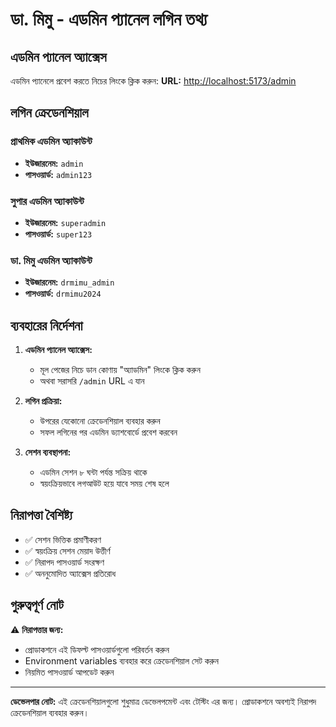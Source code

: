 # ডা. মিমু - এডমিন প্যানেল লগিন তথ্য

## এডমিন প্যানেল অ্যাক্সেস

এডমিন প্যানেলে প্রবেশ করতে নিচের লিংকে ক্লিক করুন:
**URL:** [http://localhost:5173/admin](http://localhost:5173/admin)

## লগিন ক্রেডেনশিয়াল

### প্রাথমিক এডমিন অ্যাকাউন্ট
- **ইউজারনেম:** `admin`
- **পাসওয়ার্ড:** `admin123`

### সুপার এডমিন অ্যাকাউন্ট
- **ইউজারনেম:** `superadmin`
- **পাসওয়ার্ড:** `super123`

### ডা. মিমু এডমিন অ্যাকাউন্ট
- **ইউজারনেম:** `drmimu_admin`
- **পাসওয়ার্ড:** `drmimu2024`

## ব্যবহারের নির্দেশনা

1. **এডমিন প্যানেল অ্যাক্সেস:**
   - মূল পেজের নিচে ডান কোণায় "অ্যাডমিন" লিংকে ক্লিক করুন
   - অথবা সরাসরি `/admin` URL এ যান

2. **লগিন প্রক্রিয়া:**
   - উপরের যেকোনো ক্রেডেনশিয়াল ব্যবহার করুন
   - সফল লগিনের পর এডমিন ড্যাশবোর্ডে প্রবেশ করবেন

3. **সেশন ব্যবস্থাপনা:**
   - এডমিন সেশন ৮ ঘন্টা পর্যন্ত সক্রিয় থাকে
   - স্বয়ংক্রিয়ভাবে লগআউট হয়ে যাবে সময় শেষ হলে

## নিরাপত্তা বৈশিষ্ট্য

- ✅ সেশন ভিত্তিক প্রমাণীকরণ
- ✅ স্বয়ংক্রিয় সেশন মেয়াদ উত্তীর্ণ
- ✅ নিরাপদ পাসওয়ার্ড সংরক্ষণ
- ✅ অননুমোদিত অ্যাক্সেস প্রতিরোধ

## গুরুত্বপূর্ণ নোট

⚠️ **নিরাপত্তার জন্য:**
- প্রোডাকশনে এই ডিফল্ট পাসওয়ার্ডগুলো পরিবর্তন করুন
- Environment variables ব্যবহার করে ক্রেডেনশিয়াল সেট করুন
- নিয়মিত পাসওয়ার্ড আপডেট করুন

---

**ডেভেলপার নোট:** এই ক্রেডেনশিয়ালগুলো শুধুমাত্র ডেভেলপমেন্ট এবং টেস্টিং এর জন্য। প্রোডাকশনে অবশ্যই নিরাপদ ক্রেডেনশিয়াল ব্যবহার করুন।